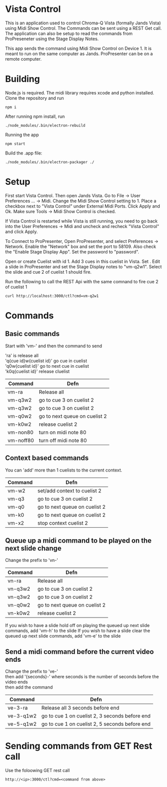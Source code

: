 # Vista Control

This is an application used to control Chroma-Q Vista (formally Jands Vista) using Midi Show Control. The Commands can be sent using a REST Get call. The application can also be setup to read the commands from ProPreseneter using the Stage Display Notes.

This app sends the command using Midi Show Control on Device 1. It is meant to run on the same computer as Jands. ProPresenter can be on a remote computer.


# Building

Node.js is required. The midi library requires xcode and python installed.
Clone the repository and run
```
npm i
```

After running npm install, run
```
./node_modules/.bin/electron-rebuild
```

Running the app
```
npm start
```

Build the .app file:
```
./node_modules/.bin/electron-packager ./
```

# Setup
First start Vista Control. Then open Jands Vista. Go to File -> User Preferences ... -> Midi. Change the Midi Show Control setting to 1. Place a checkbox next to "Vista Control" under External Midi Ports. Click Apply and Ok.
Make sure Tools -> Midi Show Control is checked.

If Vista Control is restarted while Vista is still running, you need to go back into the User Preferences -> Midi and uncheck and recheck "Vista Control" and click Apply.

To Connect to ProPresenter, Open ProPresenter, and select Preferences -> Network. Enable the "Network" box and set the port to 58109. Also check the "Enable Stage Display App". Set the password to "password".

Open or create Cuelist with id 1. Add 3 cues in this cuelist in Vista. Set . Edit a slide in ProPresenter and set the Stage Display notes to "vm-q2w1". Select the slide and cue 2 of cuelist 1 should fire.

Run the following to call the REST Api with the same comnand to fire cue 2 of cuelist 1
```
curl http://localhost:3000/ctl?cmd=vm-q2w1
```

# Commands
## Basic commands
Start with 'vm-' and then the command to send

'ra' is release all<br/>
'q{cue id}w{cuelist id}' go cue in cuelist <br/>
'q0w{cuelist id}' go to next cue in cuelist<br/>
'k0q{cuelist id}' release cluelist 

| Command      | Defn           |
| ------------ |----------------| 
| vm-ra        | Release all | 
| vm-q3w2      | go to cue 3 on cuelist 2 | 
| vm-q3w2      | go to cue 3 on cuelist 2 | 
| vm-q0w2      | go to next queue on cuelist 2 |
| vm-k0w2      | release cuelist 2 |
| vm-non80     | turn on midi note 80 |
| vm-noff80    | turn off midi note 80 |

## Context based commands
You can 'add' more than 1 cuelists to the current context. 

| Command    | Defn           |
| ---------- |----------------| 
| vm-w2      | set/add context to cuelist 2 | 
| vm-q3      | go to cue 3 on cuelist 2 | 
| vm-q0      | go to next queue on cuelist 2 |
| vm-k0      | go to next queue on cuelist 2 |
| vm-x2      | stop context cuelist 2 |

## Queue up a midi command to be played on the next slide change
Change the prefix to 'vn-' 

| Command      | Defn           |
| ------------ |----------------| 
| vn-ra        | Release all | 
| vn-q3w2      | go to cue 3 on cuelist 2 | 
| vn-q3w2      | go to cue 3 on cuelist 2 | 
| vn-q0w2      | go to next queue on cuelist 2 |
| vn-k0w2      | release cuelist 2 |

If you wish to have a slide hold off on playing the queued up next slide commands, add 'vm-h' to the slide
If you wish to have a slide clear the queued up next slide commands, add 'vm-e' to the slide


## Send a midi command before the current video ends
Change the prefix to 've-' <br/>
then add '{seconds}-' where seconds is the number of seconds before the video ends<br/>
then add the command

| Command       | Defn           |
| ------------- |----------------| 
| ve-3-ra       | Release all 3 seconds before end | 
| ve-3-q1w2     | go to cue 1 on cuelist 2, 3 seconds before end | 
| ve-5-q1w2     | go to cue 1 on cuelist 2, 5 seconds before end | 

# Sending commands from GET Rest call
Use the foloowing GET rest call
```
http://<ip>:3000/ctl?cmd=<command from above>
```